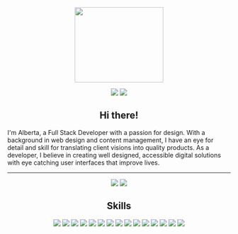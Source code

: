 <div align="center"> 
  <img src="https://i.imgur.com/cIpGExL.png" width="200" height="170" />  
 
  <a href="https://www.linkedin.com/in/alberta-mcaleavey/" target="_blank" ><img src="https://img.shields.io/badge/linkedin-%230077B5.svg?style=for-the-badge&logo=linkedin&logoColor=white"/></a>
  <a href="https://www.albertamcaleavey.com" target="_blank" ><img src="https://img.shields.io/badge/Portfolio-%23000000.svg?style=for-the-badge&logo=firefox&logoColor=#FF7139" /></a>
</div>

<h2 align="center">Hi there!</h2>
<p>
  I'm Alberta, a Full Stack Developer with a passion for design. With a background in web design and content management, I have an eye for detail and skill for translating client visions into quality products. As a developer, I believe in creating well designed, accessible digital solutions with eye catching user interfaces that improve lives.
<!--   When I'm not coding you can find me out for a run or playing guitar and piano. -->
</p>

---  
<div align="center">
  <a href="#"><img src="https://github-readme-stats.vercel.app/api/top-langs/?username=albertamcaleavey&layout=compact&theme=swift" /></a>  
  <a href="#"><img src="https://github-readme-stats.vercel.app/api?username=albertamcaleavey&count_private=true&hide=stars&show_icons=true&theme=swift" /></a>
</div>

<h2 align="center">Skills</h2>
<div align="center">
  <a href="#"><img src="https://img.shields.io/badge/javascript-%23323330.svg?style=for-the-badge&logo=javascript&logoColor=%23F7DF1E" /></a>  
  <a href="#"><img src="https://img.shields.io/badge/css3-%231572B6.svg?style=for-the-badge&logo=css3&logoColor=white" /></a> 
  <a href="#"><img src="https://img.shields.io/badge/html5-%23E34F26.svg?style=for-the-badge&logo=html5&logoColor=white" /></a>
  <a href="#"><img src="https://img.shields.io/badge/node.js-6DA55F?style=for-the-badge&logo=node.js&logoColor=white" /></a>
  <a href="#"><img src="https://img.shields.io/badge/express.js-%23404d59.svg?style=for-the-badge&logo=express&logoColor=%2361DAFB" /></a>
  <a href="#"><img src="https://img.shields.io/badge/flask-%23000.svg?style=for-the-badge&logo=flask&logoColor=white" /></a>
  <a href="#"><img src="https://img.shields.io/badge/MongoDB-%234ea94b.svg?style=for-the-badge&logo=mongodb&logoColor=white" /></a>
  <a href="#"><img src="https://img.shields.io/badge/react-%2320232a.svg?style=for-the-badge&logo=react&logoColor=%2361DAFB" /></a>
  <a href="#"><img src="https://img.shields.io/badge/bootstrap-%23563D7C.svg?style=for-the-badge&logo=bootstrap&logoColor=white" /></a>
  <a href="#"><img src="https://img.shields.io/badge/MUI-%230081CB.svg?style=for-the-badge&logo=mui&logoColor=white" /></a>
  <a href="#"><img src="https://img.shields.io/badge/Postman-FF6C37?style=for-the-badge&logo=postman&logoColor=white" /></a>
  <a href="#"><img src="https://img.shields.io/badge/WordPress-%23117AC9.svg?style=for-the-badge&logo=WordPress&logoColor=white" /></a>
  <a href="#"><img src="https://img.shields.io/badge/Visual%20Studio%20Code-0078d7.svg?style=for-the-badge&logo=visual-studio-code&logoColor=white" /></a>
  <a href="#"><img src="https://img.shields.io/badge/figma-%23F24E1E.svg?style=for-the-badge&logo=figma&logoColor=white" /></a>
  <a href="#"><img src="https://img.shields.io/badge/Canva-%2300C4CC.svg?style=for-the-badge&logo=Canva&logoColor=white" /></a>
</div>

